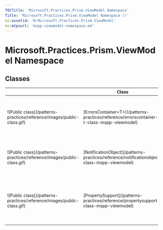 ```yaml
---
TOCTitle: 'Microsoft.Practices.Prism.ViewModel Namespace'
Title: 'Microsoft.Practices.Prism.ViewModel Namespace ()'
ms:assetid: 'N:Microsoft.Practices.Prism.ViewModel'
ms:mtpsurl: 'mspp-viewmodel-namespace.md'
---
```


# Microsoft.Practices.Prism.ViewModel Namespace

## Classes


<table>

<thead>
<tr class="header">
<th> </th>
<th>Class</th>
<th>Description</th>
</tr>
</thead>
<tbody>
<tr class="odd">
<td>![Public class](/patterns-practices/reference/images/public-class.gif)</td>
<td>[ErrorsContainer&lt;T&gt;](/patterns-practices/reference/errorscontainer-t-class-mspp-viewmodel)</td>
<td><div class="summary">
Manages validation errors for an object, notifying when the error state changes.
</div></td>
</tr>
<tr class="even">
<td>![Public class](/patterns-practices/reference/images/public-class.gif)</td>
<td>[NotificationObject](/patterns-practices/reference/notificationobject-class-mspp-viewmodel)</td>
<td><strong>Obsolete.</strong>
<div class="summary">
Base class for items that support property notification.
</div></td>
</tr>
<tr class="odd">
<td>![Public class](/patterns-practices/reference/images/public-class.gif)</td>
<td>[PropertySupport](/patterns-practices/reference/propertysupport-class-mspp-viewmodel)</td>
<td><strong>Obsolete.</strong>
<div class="summary">
Provides support for extracting property information based on a property expression.
</div></td>
</tr>
</tbody>
</table>
